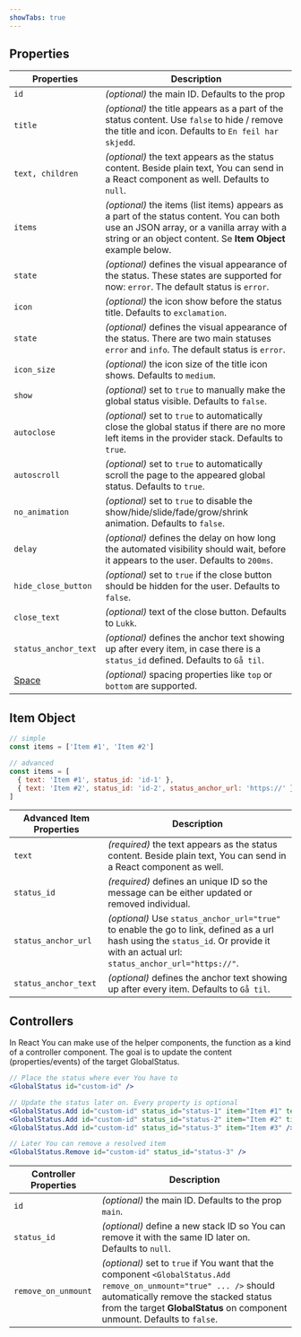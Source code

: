 ```yaml
---
showTabs: true
---
```


## Properties

| Properties                                      | Description                                                                                                                                                                                           |
| ----------------------------------------------- | ----------------------------------------------------------------------------------------------------------------------------------------------------------------------------------------------------- |
| `id`                                            | _(optional)_ the main ID. Defaults to the prop                                                                                                                                                        |
| `title`                                         | _(optional)_ the title appears as a part of the status content. Use `false` to hide / remove the title and icon. Defaults to `En feil har skjedd`.                                                    |
| `text, children`                                | _(optional)_ the text appears as the status content. Beside plain text, You can send in a React component as well. Defaults to `null`.                                                                |
| `items`                                         | _(optional)_ the items (list items) appears as a part of the status content. You can both use an JSON array, or a vanilla array with a string or an object content. Se **Item Object** example below. |
| `state`                                         | _(optional)_ defines the visual appearance of the status. These states are supported for now: `error`. The default status is `error`.                                                                 |
| `icon`                                          | _(optional)_ the icon show before the status title. Defaults to `exclamation`.                                                                                                                        |
| `state`                                         | _(optional)_ defines the visual appearance of the status. There are two main statuses `error` and `info`. The default status is `error`.                                                              |
| `icon_size`                                     | _(optional)_ the icon size of the title icon shows. Defaults to `medium`.                                                                                                                             |
| `show`                                          | _(optional)_ set to `true` to manually make the global status visible. Defaults to `false`.                                                                                                           |
| `autoclose`                                     | _(optional)_ set to `true` to automatically close the global status if there are no more left items in the provider stack. Defaults to `true`.                                                        |
| `autoscroll`                                    | _(optional)_ set to `true` to automatically scroll the page to the appeared global status. Defaults to `true`.                                                                                        |
| `no_animation`                                  | _(optional)_ set to `true` to disable the show/hide/slide/fade/grow/shrink animation. Defaults to `false`.                                                                                            |
| `delay`                                         | _(optional)_ defines the delay on how long the automated visibility should wait, before it appears to the user. Defaults to `200ms`.                                                                  |
| `hide_close_button`                             | _(optional)_ set to `true` if the close button should be hidden for the user. Defaults to `false`.                                                                                                    |
| `close_text`                                    | _(optional)_ text of the close button. Defaults to `Lukk`.                                                                                                                                            |
| `status_anchor_text`                            | _(optional)_ defines the anchor text showing up after every item, in case there is a `status_id` defined. Defaults to `Gå til`.                                                                       |
| [Space](/uilib/components/space#tab-properties) | _(optional)_ spacing properties like `top` or `bottom` are supported.                                                                                                                                 |

## Item Object

```js
// simple
const items = ['Item #1', 'Item #2']

// advanced
const items = [
  { text: 'Item #1', status_id: 'id-1' },
  { text: 'Item #2', status_id: 'id-2', status_anchor_url: 'https://' }
]
```

| Advanced Item Properties | Description                                                                                                                                                                          |
| ------------------------ | ------------------------------------------------------------------------------------------------------------------------------------------------------------------------------------ |
| `text`                   | _(required)_ the text appears as the status content. Beside plain text, You can send in a React component as well.                                                                   |
| `status_id`              | _(required)_ defines an unique ID so the message can be either updated or removed individual.                                                                                        |
| `status_anchor_url`      | _(optional)_ Use `status_anchor_url="true"` to enable the go to link, defined as a url hash using the `status_id`. Or provide it with an actual url: `status_anchor_url="https://"`. |
| `status_anchor_text`     | _(optional)_ defines the anchor text showing up after every item. Defaults to `Gå til`.                                                                                              |

## Controllers

In React You can make use of the helper components, the function as a kind of a controller component.
The goal is to update the content (properties/events) of the target GlobalStatus.

```jsx
// Place the status where ever You have to
<GlobalStatus id="custom-id" />

// Update the status later on. Every property is optional
<GlobalStatus.Add id="custom-id" status_id="status-1" item="Item #1" text="New Text" />
<GlobalStatus.Add id="custom-id" status_id="status-2" item="Item #2" title="New Titel" />
<GlobalStatus.Add id="custom-id" status_id="status-3" item="Item #3" />

// Later You can remove a resolved item
<GlobalStatus.Remove id="custom-id" status_id="status-3" />
```

| Controller Properties | Description                                                                                                                                                                                                                              |
| --------------------- | ---------------------------------------------------------------------------------------------------------------------------------------------------------------------------------------------------------------------------------------- |
| `id`                  | _(optional)_ the main ID. Defaults to the prop `main`.                                                                                                                                                                                   |
| `status_id`           | _(optional)_ define a new stack ID so You can remove it with the same ID later on. Defaults to `null`.                                                                                                                                   |
| `remove_on_unmount`   | _(optional)_ set to `true` if You want that the component `<GlobalStatus.Add remove_on_unmount="true" ... />` should automatically remove the stacked status from the target **GlobalStatus** on component unmount. Defaults to `false`. |

